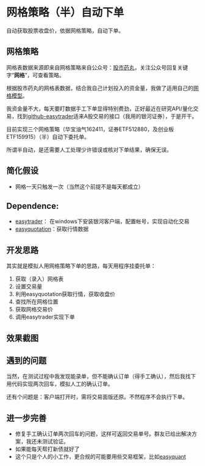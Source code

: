 # 网格策略（半）自动下单
自动获取股票收盘价，依据网格策略，自动下单。



## 网格策略
网格表数据来源即来自网格策略来自公众号：[股市药丸](http://weixin.sogou.com/weixin?type=1&s_from=input&query=%E8%82%A1%E5%B8%82%E8%8D%AF%E4%B8%B8&ie=utf8&_sug_=y&_sug_type_=&w=01019900&sut=11768&sst0=1506520645458&lkt=7%2C1506520634975%2C1506520645356)，关注公众号回复关键字“**网格**”，可查看策略。

根据股市药丸的网格表数据，结合我自己计划投入的资金量，我做了适用自己的[网格模型](https://github.com/luyh/test_easytrade/blob/master/%E7%BD%91%E6%A0%BC%E6%A8%A1%E5%9E%8B.numbers)。

我资金量不大，每天要盯数据手工下单显得特别费劲，正好最近在研究API/量化交易，找到[github-easytrader](https://github.com/shidenggui/easytrader)适来A股交易的接口（我用的银河证券），于是开干。

目前实现三个网格策略（华宝油气162411，证券ETF512880，及创业板ETF159915）（半）自动下委托单。

所谓半自动，是还需要人工处理少许错误或核对下单结果，确保无误。

## 简化假设
- 网格一天只触发一次（当然这个前提不是每天都成立）

## Dependence:

- [easytrader](https://github.com/shidenggui/easytrader)：
在windows下安装银河客户端，配置帐号，实现自动化交易
- [easyquotation](https://github.com/shidenggui/easyquotation)：获取行情数据


## 开发思路
其实就是模拟人用网格策略下单的思路，每天用程序挂委托单：
1. 获取（录入）网格表
2. 设置交易量
2. 利用easyquotation获取行情，获取收盘价
3. 查找所在网格位置
4. 获取网格交易价
5. 调用easytrader实现下单

## 效果截图


## 遇到的问题
当然，在测试过程中我发现能录单，但不能确认订单（得手工确认），然后我找下用代码实现两次回车，模拟人工的确认订单。

还有个问题是：客户端打开时，需将交易面版还原。不然程序不会执行下单。

## 进一步完善
- 修复手工确认订单两次回车的问题，这样可返回交易单号。群友已给出解决方案，我还未测试验证。
- 如果能每天帮打新债就好了
- 这个只是个人的小工作，更合规的可能要用些交易框架，比如[easyquant](https://github.com/shidenggui/easyquant)
